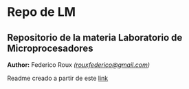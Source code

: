 # Repo de LM

## Repositorio de la materia Laboratorio de Microprocesadores


**Author:** Federico Roux *(rouxfederico@gmail.com)*

Readme creado a partir de este [link](https://www.markdownguide.org/cheat-sheet/)